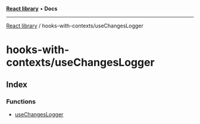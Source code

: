 [**React library**](../../index.md) • **Docs**

***

[React library](../../modules.md) / hooks-with-contexts/useChangesLogger

# hooks-with-contexts/useChangesLogger

## Index

### Functions

- [useChangesLogger](functions/useChangesLogger.md)
